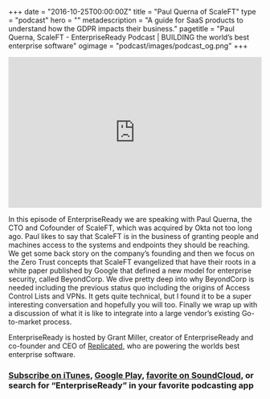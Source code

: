 +++
date = "2016-10-25T00:00:00Z"
title = "Paul Querna of ScaleFT"
type = "podcast"
hero = ""
metadescription = "A guide for SaaS products to understand how the GDPR impacts their business."
pagetitle = "Paul Querna, ScaleFT - EnterpriseReady Podcast | BUILDING the world’s best enterprise software"
ogimage = "podcast/images/podcast_og.png"
+++

<iframe width="100%" height="300" scrolling="no" frameborder="no" allow="autoplay" src="https://w.soundcloud.com/player/?url=https%3A//api.soundcloud.com/tracks/602945580&color=%23ee5042&auto_play=false&hide_related=false&show_comments=true&show_user=true&show_reposts=false&show_teaser=true&visual=true"></iframe>

In this episode of EnterpriseReady we are speaking with Paul Querna, the CTO and Cofounder of ScaleFT, which was acquired by Okta not too long ago. Paul likes to say that ScaleFT is in the business of granting people and machines access to the systems and endpoints they should be reaching. We get some back story on the company’s founding and then we focus on the Zero Trust concepts that ScaleFT evangelized that have their roots in a white paper published by Google that defined a new model for enterprise security, called BeyondCorp. We dive pretty deep into why BeyondCorp is needed including the previous status quo including the origins of Access Control Lists and VPNs. It gets quite technical, but I found it to be a super interesting conversation and hopefully you will too. Finally we wrap up with a discussion of what it is like to integrate into a large vendor’s existing Go-to-market process.

EnterpriseReady is hosted by Grant Miller, creator of EnterpriseReady and co-founder and CEO of [Replicated](https://www.replicated.com), who are powering the worlds best enterprise software.

### [Subscribe on iTunes](https://podcasts.apple.com/us/podcast/ep-7-enterprise-infrastructure-with-paul-querna-of-okta/id1437951282?i=1000434555437), [Google Play](https://play.google.com/music/listen?u=0#/ps/Iq3uifjva44tdvm2orhu4apvjtu), [favorite on SoundCloud](https://soundcloud.com/heavybit/sets/enterpriseready), or search for “EnterpriseReady” in your favorite podcasting app

